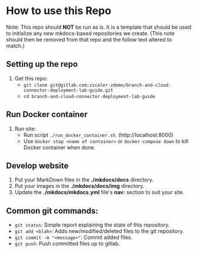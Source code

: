 # How to use this Repo
Note: This repo should **NOT** be run as is.  It is a template that should be used to initialize any new mkdocs-based 
repositories we create.  (This note should then be removed from that repo and the follow text altered to match.)

## Setting up the repo
1. Get this repo:
    * `git clone git@gitlab.com:zscaler-zdemo/branch-and-cloud-connector-deployment-lab-guide.git`
    * `cd branch-and-cloud-connector-deployment-lab-guide`

## Run Docker container
1. Run site:
    * Run script `./run_docker_container.sh`.
      (http://localhost:8000)
    * Use `docker stop <name of container>` or `docker-compose down` to kill Docker container when done.

## Develop website
1.  Put your MarkDown files in the **./mkdocs/docs** directory.
1.  Put your images in the **./mkdocs/docs/img** directory.
1.  Update the **./mkdocs/mkdocs.yml** file's **nav:** section to suit your site.

## Common git commands:
* `git status`:  Simple report explaining the state of this repository.
* `git add <blah>`:  Adds new/modified/deleted files to the git repository.
* `git commit -m "<message>"`:  Commit added files.
* `git push`: Push committed files up to gitlab.
